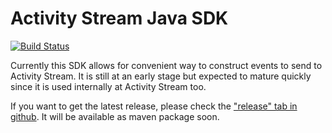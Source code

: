 # Activity Stream Java SDK

[![Build Status](https://circleci.com/gh/activitystream/as-sdk-java.svg?style=shield&circle-token=da7b98ddea5b7a39fdf4e716e31f81f907a4490b)](https://circleci.com/gh/activitystream/as-sdk-java)

Currently this SDK allows for convenient way to construct events to send to Activity Stream. It is still at an early stage but expected to mature quickly since it is used internally at Activity Stream too.

If you want to get the latest release, please check the ["release" tab in github](https://github.com/activitystream/as-sdk-java/releases). It will be available as maven package soon.
